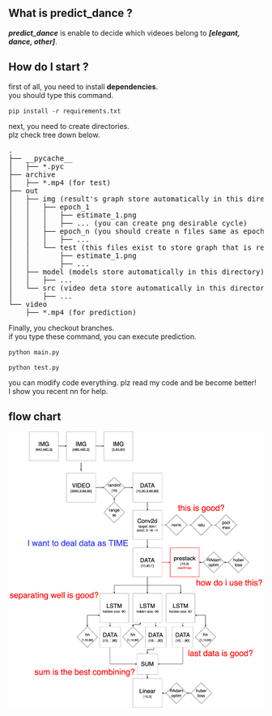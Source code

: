 ## What is predict_dance ?
***predict_dance*** is enable to decide which videoes belong to ***[elegant, dance, other]***.
## How do I start ?
first of all, you need to install **dependencies**.<br>
you should type this command.
```
pip install -r requirements.txt
```
next, you need to create directories.<br>
plz check tree down below.
<pre>
.
├── __pycache__
│   ├── *.pyc
├── archive
│   ├── *.mp4 (for test)
├── out
│   ├── img (result's graph store automatically in this directory)
│   │   ├── epoch_1
│   │   │   ├── estimate_1.png
│   │   │   ├── ... (you can create png desirable cycle)
│   │   ├── epoch_n (you should create n files same as epoch num)
│   │   │   ├── ...
│   │   └── test (this files exist to store graph that is result each of test)
│   │       ├── estimate_1.png
│   │       ├── ...
│   ├── model (models store automatically in this directory)
│   │   ├── ...
│   └── src (video deta store automatically in this directory)
│       ├── ...
└── video
    ├── *.mp4 (for prediction)
</pre>
Finally, you checkout branches.<br>
if you type these command, you can execute prediction.
```
python main.py
```
```
python test.py
```

you can modify code everything. plz read my code and be become better!<br>
I show you recent nn for help.
## flow chart
![flowchart](./flowchart.png)
